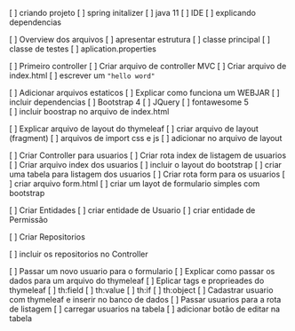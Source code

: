 [ ] criando projeto
	[ ] spring initalizer
	[ ] java 11
	[ ] IDE
	[ ] explicando dependencias
	
[ ] Overview dos arquivos
	[ ] apresentar estrutura
		[ ] classe principal
		[ ] classe de testes
		[ ] aplication.properties
		
[ ] Primeiro controller
	[ ] Criar arquivo de controller MVC
	[ ] Criar arquivo de index.html
	[ ] escrever um `"hello word"`
	
[ ] Adicionar arquivos estaticos
	[ ] Explicar como funciona um WEBJAR
	[ ] incluir dependencias
		[ ] Bootstrap 4
		[ ] JQuery
		[ ] fontawesome 5				
	[ ] incluir boostrap no arquivo de index.html
	
[ ] Explicar arquivo de layout do thymeleaf
	[ ] criar arquivo de layout (fragment)
	[ ] arquivos de import css e js
	[ ] adicionar no arquivo de layout
	
[ ] Criar Controller para usuarios
	[ ] Criar rota index de listagem de usuarios
		[ ] Criar arquivo index dos usuarios
		[ ] incluir o layout do bootstrap
		[ ] criar uma tabela para listagem dos usuarios
	[ ] Criar rota form para os usuarios
		[ ] criar arquivo form.html
		[ ] criar um layot de formulario simples com bootstrap
	
[ ] Criar Entidades 
	[ ] criar entidade de Usuario
	[ ] criar entidade de Permissão
	
[ ] Criar Repositorios

[ ] incluir os repositorios no Controller

[ ] Passar um novo usuario para o formulario
	[ ] Explicar como passar os dados para um arquivo do thymeleaf
	[ ] Eplicar tags e proprieades do thymeleaf
		[ ] th:field
		[ ] th:value
		[ ] th:if
		[ ] th:object
	[ ] Cadastrar usuario com thymeleaf e inserir no banco de dados
[ ] Passar usuarios para a rota de listagem
	[ ] carregar usuarios na tabela
	[ ] adicionar botão de editar na tabela
	
